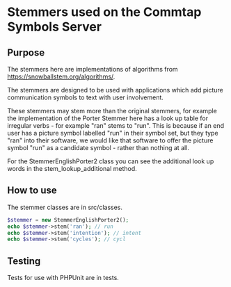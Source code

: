 # Stemmers used on the Commtap Symbols Server

## Purpose
The stemmers here are implementations of algorithms from https://snowballstem.org/algorithms/. 

The stemmers are designed to be used with applications which add picture communication symbols to text with user involvement.

These stemmers may stem more than the original stemmers, for example the implementation of the Porter Stemmer here has a look up table for irregular verbs - for example "ran" stems to "run". This is because if an end user has a picture symbol labelled "run" in their symbol set, but they type "ran" into their software, we would like that software to offer the picture symbol "run" as a candidate symbol - rather than nothing at all.

For the StemmerEnglishPorter2 class you can see the additional look up words in the stem_lookup_additional method.

## How to use

The stemmer classes are in src/classes.

```php
$stemmer = new StemmerEnglishPorter2();
echo $stemmer->stem('ran'); // run
echo $stemmer->stem('intention'); // intent
echo $stemmer->stem('cycles'); // cycl
```

## Testing

Tests for use with PHPUnit are in tests.


